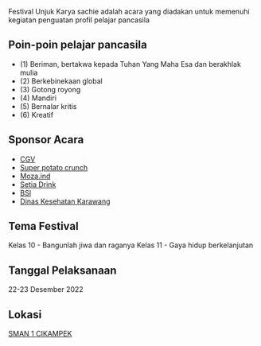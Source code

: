 
<!-- ![Banner](https://github.com/RPLSaci/Event_Osis/raw/main/events/event/classmeet2022.png) -->

Festival Unjuk Karya sachie adalah acara yang diadakan untuk memenuhi kegiatan penguatan profil pelajar pancasila

## Poin-poin pelajar pancasila
- (1) Beriman, bertakwa kepada Tuhan Yang Maha Esa dan berakhlak mulia
- (2) Berkebinekaan global
- (3) Gotong royong 
- (4) Mandiri 
- (5) Bernalar kritis
- (6) Kreatif

## Sponsor Acara
- [CGV](https://www.cgv.id/)
- [Super potato crunch](https://www.instagram.com/superpotatocrunch.id/)
- [Moza.ind](https://www.instagram.com/esmoza.ind/)
- [Setia Drink](https://www.instagram.com/setiadrink.idn/)
- [BSI](https://www.bsi.ac.id/)
- [Dinas Kesehatan Karawang](https://www.kemkes.go.id/)

## Tema Festival
Kelas 10 - Bangunlah jiwa dan raganya
Kelas 11 - Gaya hidup berkelanjutan


## Tanggal Pelaksanaan
22-23 Desember 2022

## Lokasi
[SMAN 1 CIKAMPEK](https://sman1cikampek.sch.id)